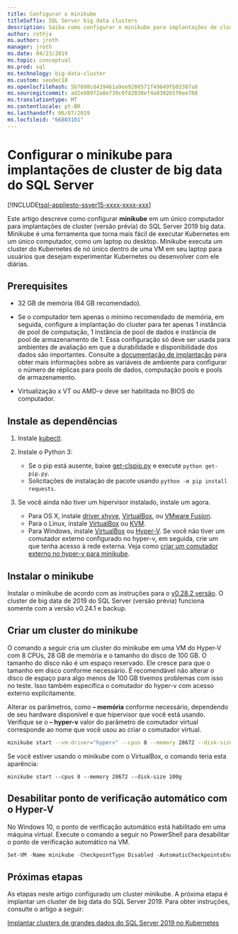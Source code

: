 ```yaml
---
title: Configurar o minikube
titleSuffix: SQL Server big data clusters
description: Saiba como configurar o minikube para implantações de cluster (versão prévia) do SQL Server 2019 big data em um único computador.
author: rothja
ms.author: jroth
manager: jroth
ms.date: 04/23/2019
ms.topic: conceptual
ms.prod: sql
ms.technology: big-data-cluster
ms.custom: seodec18
ms.openlocfilehash: 5b7698cd439461a9ee9280571f49649fb03387a8
ms.sourcegitcommit: ad2e98972a0e739c0fd2038ef4a030265f0ee788
ms.translationtype: MT
ms.contentlocale: pt-BR
ms.lasthandoff: 06/07/2019
ms.locfileid: "66803101"
---
```

# <a name="configure-minikube-for-sql-server-big-data-cluster-deployments"></a>Configurar o minikube para implantações de cluster de big data do SQL Server

[!INCLUDE[tsql-appliesto-ssver15-xxxx-xxxx-xxx](../includes/tsql-appliesto-ssver15-xxxx-xxxx-xxx.md)]

Este artigo descreve como configurar **minikube** em um único computador para implantações de cluster (versão prévia) do SQL Server 2019 big data. Minikube é uma ferramenta que torna mais fácil de executar Kubernetes em um único computador, como um laptop ou desktop. Minikube executa um cluster do Kubernetes de nó único dentro de uma VM em seu laptop para usuários que desejam experimentar Kubernetes ou desenvolver com ele diárias. 

## <a name="prerequisites"></a>Prerequisites

- 32 GB de memória (64 GB recomendado).

- Se o computador tem apenas o mínimo recomendado de memória, em seguida, configure a implantação do cluster para ter apenas 1 instância de pool de computação, 1 instância de pool de dados e instância de pool de armazenamento de 1. Essa configuração só deve ser usada para ambientes de avaliação em que a durabilidade e disponibilidade dos dados são importantes. Consulte a [documentação de implantação](deployment-guidance.md#configfile) para obter mais informações sobre as variáveis de ambiente para configurar o número de réplicas para pools de dados, computação pools e pools de armazenamento.

- Virtualização x VT ou AMD-v deve ser habilitada no BIOS do computador.

## <a name="install-dependencies"></a>Instale as dependências

1. Instale [kubectl](https://kubernetes.io/docs/tasks/tools/install-kubectl/).

1. Instale o Python 3:
   - Se o pip está ausente, baixe [get-clspip.py](https://bootstrap.pypa.io/get-pip.py) e execute `python get-pip.py`.
   - Solicitações de instalação de pacote usando `python -m pip install requests`.

1. Se você ainda não tiver um hipervisor instalado, instale um agora.
   - Para OS X, instale [driver xhyve](https://git.k8s.io/minikube/docs/drivers.md), [VirtualBox](https://www.virtualbox.org/wiki/Downloads), ou [VMware Fusion](https://www.vmware.com/products/fusion).
   - Para o Linux, instale [VirtualBox](https://www.virtualbox.org/wiki/Downloads) ou [KVM](https://www.linux-kvm.org/).
   - Para Windows, instale [VirtualBox](https://www.virtualbox.org/wiki/Downloads) ou [Hyper-V](https://msdn.microsoft.com/virtualization/hyperv_on_windows/quick_start/walkthrough_install). Se você não tiver um comutador externo configurado no hyper-v, em seguida, crie um que tenha acesso à rede externa.  Veja como [criar um comutador externo no hyper-v para minikube](https://blogs.msdn.microsoft.com/wasimbloch/2017/01/23/setting-up-kubernetes-on-windows10-laptop-with-minikube/).

## <a name="install-minikube"></a>Instalar o minikube

Instalar o minikube de acordo com as instruções para o [v0.28.2 versão](https://github.com/kubernetes/minikube/releases/tag/v0.28.2). O cluster de big data de 2019 do SQL Server (versão prévia) funciona somente com a versão v0.24.1 e backup.

## <a name="create-a-minikube-cluster"></a>Criar um cluster do minikube

O comando a seguir cria um cluster do minikube em uma VM do Hyper-V com 8 CPUs, 28 GB de memória e o tamanho do disco de 100 GB. O tamanho do disco não é um espaço reservado.  Ele cresce para que o tamanho em disco conforme necessário.  É recomendável não alterar o disco de espaço para algo menos de 100 GB tivemos problemas com isso no teste. Isso também especifica o comutador do hyper-v com acesso externo explicitamente.

Alterar os parâmetros, como **– memória** conforme necessário, dependendo de seu hardware disponível e que hipervisor que você está usando.  Verifique se o **– hyper-v** valor do parâmetro de comutador virtual corresponde ao nome que você usou ao criar o comutador virtual.

```bash
minikube start --vm-driver="hyperv" --cpus 8 --memory 28672 --disk-size 100g --hyperv-virtual-switch "External"
```

Se você estiver usando o minikube com o VirtualBox, o comando teria esta aparência:

```base
minikube start --cpus 8 --memory 28672 --disk-size 100g
```

## <a name="disable-automatic-checkpoint-with-hyper-v"></a>Desabilitar ponto de verificação automático com o Hyper-V

No Windows 10, o ponto de verificação automático está habilitado em uma máquina virtual. Execute o comando a seguir no PowerShell para desabilitar o ponto de verificação automático na VM.

```PowerShell
Set-VM -Name minikube -CheckpointType Disabled -AutomaticCheckpointsEnabled $false
```

## <a name="next-steps"></a>Próximas etapas

As etapas neste artigo configurado um cluster minikube. A próxima etapa é implantar um cluster de big data do SQL Server 2019. Para obter instruções, consulte o artigo a seguir:

[Implantar clusters de grandes dados do SQL Server 2019 no Kubernetes](deployment-guidance.md#deploy)
